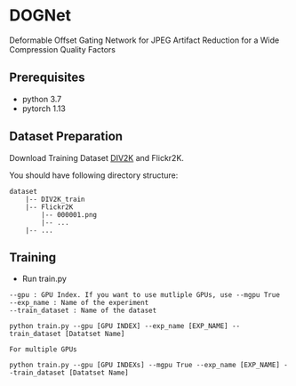 # DOGNet
Deformable Offset Gating Network for JPEG Artifact Reduction for a Wide Compression Quality Factors


## Prerequisites
* python 3.7
* pytorch 1.13

## Dataset Preparation
Download Training Dataset [DIV2K](https://data.vision.ee.ethz.ch/cvl/DIV2K/) and Flickr2K.

You should have following directory structure:
```
dataset
    |-- DIV2K_train
    |-- Flickr2K
        |-- 000001.png
        |-- ...
    |-- ...
```

## Training
* Run train.py

```
--gpu : GPU Index. If you want to use mutliple GPUs, use --mgpu True
--exp_name : Name of the experiment
--train_dataset : Name of the dataset

python train.py --gpu [GPU INDEX] --exp_name [EXP_NAME] --train_dataset [Datatset Name]

For multiple GPUs

python train.py --gpu [GPU INDEXs] --mgpu True --exp_name [EXP_NAME] --train_dataset [Datatset Name]
```